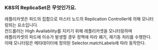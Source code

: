 ### K8S의 ReplicaSet은 무엇인가요.
레플리카셋은 파드의 집합으로 마스터 노드의 Replication Controller에 의해 모니터링되는 요소입니다.  
컨드롤러는 High Availability를 지키기 위해 레플리카셋을 모니터링하며  
레플리카셋의 파드에 이슈가 발생할 경우 정책에 따라 폐기, 재기동 처리를 수행한다.  
이때 모니터링은 메타데이터에 정의된 Selector.matchLabels에 따라 동작한다.